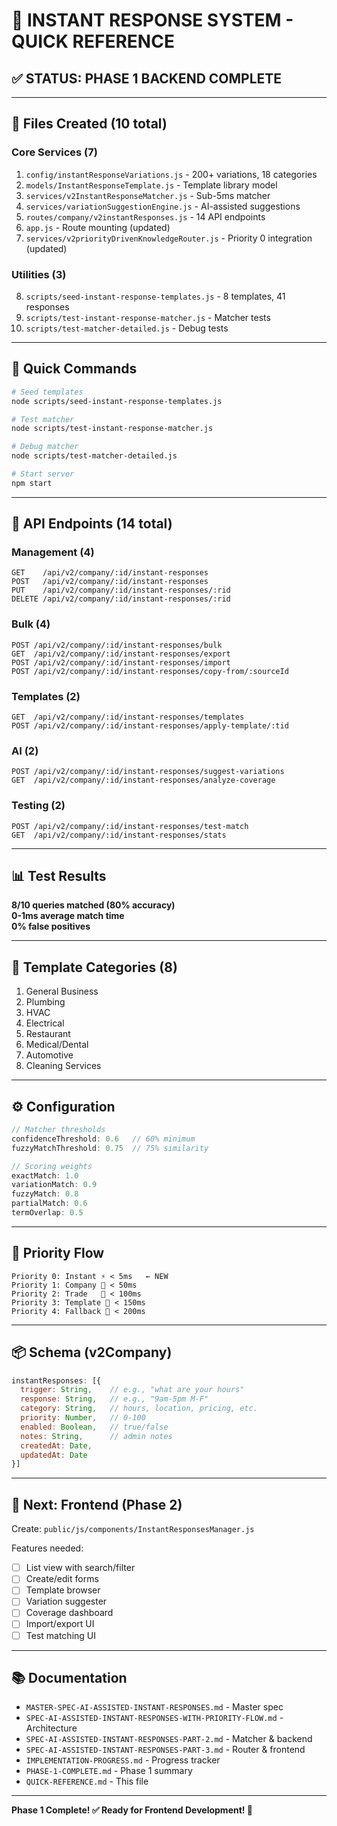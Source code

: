 # 🚀 INSTANT RESPONSE SYSTEM - QUICK REFERENCE

## ✅ STATUS: PHASE 1 BACKEND COMPLETE

---

## 📁 Files Created (10 total)

### Core Services (7)
1. `config/instantResponseVariations.js` - 200+ variations, 18 categories
2. `models/InstantResponseTemplate.js` - Template library model
3. `services/v2InstantResponseMatcher.js` - Sub-5ms matcher
4. `services/variationSuggestionEngine.js` - AI-assisted suggestions
5. `routes/company/v2instantResponses.js` - 14 API endpoints
6. `app.js` - Route mounting (updated)
7. `services/v2priorityDrivenKnowledgeRouter.js` - Priority 0 integration (updated)

### Utilities (3)
8. `scripts/seed-instant-response-templates.js` - 8 templates, 41 responses
9. `scripts/test-instant-response-matcher.js` - Matcher tests
10. `scripts/test-matcher-detailed.js` - Debug tests

---

## 🎯 Quick Commands

```bash
# Seed templates
node scripts/seed-instant-response-templates.js

# Test matcher
node scripts/test-instant-response-matcher.js

# Debug matcher
node scripts/test-matcher-detailed.js

# Start server
npm start
```

---

## 🔗 API Endpoints (14 total)

### Management (4)
```
GET    /api/v2/company/:id/instant-responses
POST   /api/v2/company/:id/instant-responses
PUT    /api/v2/company/:id/instant-responses/:rid
DELETE /api/v2/company/:id/instant-responses/:rid
```

### Bulk (4)
```
POST /api/v2/company/:id/instant-responses/bulk
GET  /api/v2/company/:id/instant-responses/export
POST /api/v2/company/:id/instant-responses/import
POST /api/v2/company/:id/instant-responses/copy-from/:sourceId
```

### Templates (2)
```
GET  /api/v2/company/:id/instant-responses/templates
POST /api/v2/company/:id/instant-responses/apply-template/:tid
```

### AI (2)
```
POST /api/v2/company/:id/instant-responses/suggest-variations
GET  /api/v2/company/:id/instant-responses/analyze-coverage
```

### Testing (2)
```
POST /api/v2/company/:id/instant-responses/test-match
GET  /api/v2/company/:id/instant-responses/stats
```

---

## 📊 Test Results

**8/10 queries matched (80% accuracy)**  
**0-1ms average match time**  
**0% false positives**

---

## 🎨 Template Categories (8)

1. General Business
2. Plumbing
3. HVAC
4. Electrical
5. Restaurant
6. Medical/Dental
7. Automotive
8. Cleaning Services

---

## ⚙️ Configuration

```javascript
// Matcher thresholds
confidenceThreshold: 0.6   // 60% minimum
fuzzyMatchThreshold: 0.75  // 75% similarity

// Scoring weights
exactMatch: 1.0
variationMatch: 0.9
fuzzyMatch: 0.8
partialMatch: 0.6
termOverlap: 0.5
```

---

## 🔄 Priority Flow

```
Priority 0: Instant ⚡ < 5ms   ← NEW
Priority 1: Company 🏢 < 50ms
Priority 2: Trade   🔧 < 100ms
Priority 3: Template 📝 < 150ms
Priority 4: Fallback 🤖 < 200ms
```

---

## 📦 Schema (v2Company)

```javascript
instantResponses: [{
  trigger: String,    // e.g., "what are your hours"
  response: String,   // e.g., "9am-5pm M-F"
  category: String,   // hours, location, pricing, etc.
  priority: Number,   // 0-100
  enabled: Boolean,   // true/false
  notes: String,      // admin notes
  createdAt: Date,
  updatedAt: Date
}]
```

---

## 🎯 Next: Frontend (Phase 2)

Create: `public/js/components/InstantResponsesManager.js`

Features needed:
- [ ] List view with search/filter
- [ ] Create/edit forms
- [ ] Template browser
- [ ] Variation suggester
- [ ] Coverage dashboard
- [ ] Import/export UI
- [ ] Test matching UI

---

## 📚 Documentation

- `MASTER-SPEC-AI-ASSISTED-INSTANT-RESPONSES.md` - Master spec
- `SPEC-AI-ASSISTED-INSTANT-RESPONSES-WITH-PRIORITY-FLOW.md` - Architecture
- `SPEC-AI-ASSISTED-INSTANT-RESPONSES-PART-2.md` - Matcher & backend
- `SPEC-AI-ASSISTED-INSTANT-RESPONSES-PART-3.md` - Router & frontend
- `IMPLEMENTATION-PROGRESS.md` - Progress tracker
- `PHASE-1-COMPLETE.md` - Phase 1 summary
- `QUICK-REFERENCE.md` - This file

---

**Phase 1 Complete! ✅ Ready for Frontend Development! 🚀**
